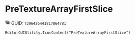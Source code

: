 # PreTextureArrayFirstSlice
![](/img/PreTextureArrayFirstSlice.png)
GUID: `7396426441817864781`
```
EditorGUIUtility.IconContent("PreTextureArrayFirstSlice")
```
